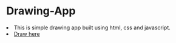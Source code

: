 # Drawing-App
<li>This is simple drawing app built using html, css and javascript.</li>
<li><a href="https://hugofpamaral.github.io/Drawing-App/">Draw here</a></li>

